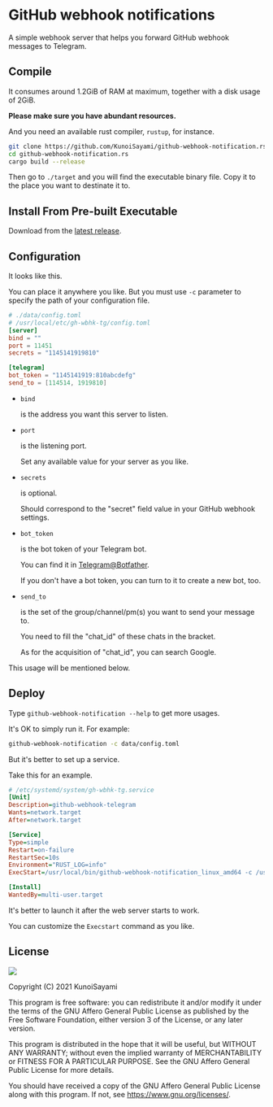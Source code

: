 # GitHub webhook notifications 

A simple webhook server that helps you forward GitHub webhook messages to Telegram.



## Compile

It consumes around 1.2GiB of RAM at maximum, together with a disk usage of 2GiB. 

**Please make sure you have abundant resources.**

And you need an available rust compiler, `rustup`, for instance.

```sh
git clone https://github.com/KunoiSayami/github-webhook-notification.rs.git
cd github-webhook-notification.rs
cargo build --release
```

Then go to `./target` and you will find the executable binary file. Copy it to the place you want to destinate it to.



## Install From Pre-built Executable

Download from the [latest release](https://github.com/KunoiSayami/github-webhook-notification.rs/releases/latest/).

<!--sudo curl -L https://github.com/KunoiSayami/github-webhook-notification.rs/releases/latest/download/github-webhook-notification_linux_amd64 -o /usr/local/bin/github-webhook-notification_linux_amd64-->



## Configuration

It looks like this. 

You can place it anywhere you like. But you must use `-c` parameter to specify the path of your configuration file. 

```toml
# ./data/config.toml
# /usr/local/etc/gh-wbhk-tg/config.toml
[server]
bind = ""
port = 11451
secrets = "1145141919810"

[telegram]
bot_token = "1145141919:810abcdefg"
send_to = [114514, 1919810]
```

- `bind` 

  is the address you want this server to listen.

- `port` 

  is the listening port. 

  Set any available value for your server as you like. 

- `secrets` 

  is optional. 

  Should correspond to the "secret" field value in your GitHub webhook settings.

- `bot_token` 

  is the bot token of your Telegram bot. 

  You can find it in  [Telegram@Botfather](https://t.me/botfather). 

  If you don't have a bot token, you can turn to it to create a new bot, too.

- `send_to` 

  is the set of the group/channel/pm(s) you want to send your message to. 

  You need to fill the "chat_id" of these chats in the bracket. 

  As for the acquisition of "chat_id", you can search Google.



This usage will be mentioned below.

## Deploy

Type `github-webhook-notification --help` to get more usages.

It's OK to simply run it. For example:

```sh
github-webhook-notification -c data/config.toml
```

But it's better to set up a service.

Take this for an example.

```ini
# /etc/systemd/system/gh-wbhk-tg.service
[Unit]
Description=github-webhook-telegram
Wants=network.target 
After=network.target 

[Service]
Type=simple
Restart=on-failure
RestartSec=10s
Environment="RUST_LOG=info"
ExecStart=/usr/local/bin/github-webhook-notification_linux_amd64 -c /usr/local/etc/gh-wbhk-tg/config.toml

[Install]
WantedBy=multi-user.target

```

It's better to launch it after the web server starts to work. 

You can customize the `Execstart` command as you like.



## License

[![](https://www.gnu.org/graphics/agplv3-155x51.png)](https://www.gnu.org/licenses/agpl-3.0.txt)

Copyright (C) 2021 KunoiSayami

This program is free software: you can redistribute it and/or modify it under the terms of the GNU Affero General Public License as published by the Free Software Foundation, either version 3 of the License, or any later version.

This program is distributed in the hope that it will be useful, but WITHOUT ANY WARRANTY; without even the implied warranty of MERCHANTABILITY or FITNESS FOR A PARTICULAR PURPOSE. See the GNU Affero General Public License for more details.

You should have received a copy of the GNU Affero General Public License along with this program. If not, see <https://www.gnu.org/licenses/>.
